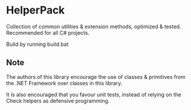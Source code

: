 HelperPack
=============

Collection of common utilities &amp; extension methods, optimized &amp; tested. Recommended for all C# projects.

Build by running build.bat

Note
----

The authors of this library encourage the use of classes & primitives from the .NET Framework over classes in this library. 

It is also encouraged that you favour unit tests, instead of relying on the Check helpers as defensive programming.

